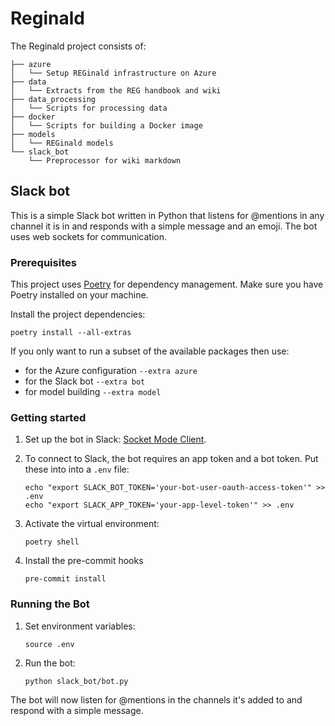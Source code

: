 # Reginald
The Reginald project consists of:

```
├── azure
│   └── Setup REGinald infrastructure on Azure
├── data
│   └── Extracts from the REG handbook and wiki
├── data_processing
│   └── Scripts for processing data
├── docker
│   └── Scripts for building a Docker image
├── models
│   └── REGinald models
└── slack_bot
    └── Preprocessor for wiki markdown
```

## Slack bot

This is a simple Slack bot written in Python that listens for @mentions in any channel it is in and responds with a simple message and an emoji.
The bot uses web sockets for communication.

### Prerequisites

This project uses [Poetry](https://python-poetry.org/) for dependency management.
Make sure you have Poetry installed on your machine.

Install the project dependencies:

```
poetry install --all-extras
```

If you only want to run a subset of the available packages then use:

- for the Azure configuration `--extra azure`
- for the Slack bot `--extra bot`
- for model building `--extra model`

### Getting started

1. Set up the bot in Slack: [Socket Mode Client](https://slack.dev/python-slack-sdk/socket-mode/index.html).

1. To connect to Slack, the bot requires an app token and a bot token. Put these into into a `.env` file:

    ```
    echo "export SLACK_BOT_TOKEN='your-bot-user-oauth-access-token'" >> .env
    echo "export SLACK_APP_TOKEN='your-app-level-token'" >> .env
    ```

2. Activate the virtual environment:
    ```
    poetry shell
    ```

3. Install the pre-commit hooks
    ```
    pre-commit install
    ```

### Running the Bot

1. Set environment variables:
    ```
    source .env
    ```

1. Run the bot:
    ```
    python slack_bot/bot.py
    ```

The bot will now listen for @mentions in the channels it's added to and respond with a simple message.
